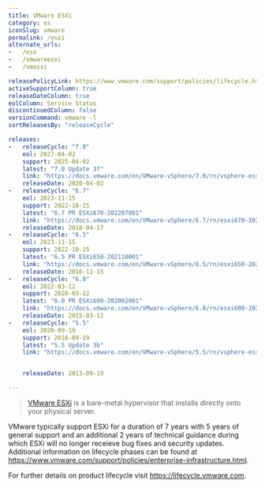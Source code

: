 ```yaml
---
title: VMware ESXi
category: os
iconSlug: vmware
permalink: /esxi
alternate_urls:
-   /esx
-   /vmwareesxi
-   /vmesxi

releasePolicyLink: https://www.vmware.com/support/policies/lifecycle.html
activeSupportColumn: true
releaseDateColumn: true
eolColumn: Service Status
discontinuedColumn: false
versionCommand: vmware -l
sortReleasesBy: "releaseCycle"

releases:
-   releaseCycle: "7.0"
    eol: 2027-04-02
    support: 2025-04-02
    latest: "7.0 Update 3f"
    link: "https://docs.vmware.com/en/VMware-vSphere/7.0/rn/vsphere-esxi-70u3f-release-notes.html"
    releaseDate: 2020-04-02
-   releaseCycle: "6.7"
    eol: 2023-11-15
    support: 2022-10-15
    latest: "6.7 PR ESXi670-202207001"
    link: "https://docs.vmware.com/en/VMware-vSphere/6.7/rn/esxi670-202207001.html"
    releaseDate: 2018-04-17
-   releaseCycle: "6.5"
    eol: 2023-11-15
    support: 2022-10-15
    latest: "6.5 PR ESXi650-202110001"
    link: "https://docs.vmware.com/en/VMware-vSphere/6.5/rn/esxi650-202110001.html"
    releaseDate: 2016-11-15
-   releaseCycle: "6.0"
    eol: 2022-03-12
    support: 2020-03-12
    latest: "6.0 PR ESXi600-202002001"
    link: "https://docs.vmware.com/en/VMware-vSphere/6.0/rn/esxi600-202002001.html"
    releaseDate: 2015-03-12
-   releaseCycle: "5.5"
    eol: 2020-09-19
    support: 2018-09-19
    latest: "5.5 Update 3b"
    link: "https://docs.vmware.com/en/VMware-vSphere/5.5/rn/vsphere-esxi-55u3b-release-notes.html"


    releaseDate: 2013-09-19

---
```


> [VMware ESXi](https://www.vmware.com/products/esxi-and-esx.html) is a bare-metal hypervisor that installs directly onto your physical server.

VMware typically support ESXi for a duration of 7 years with 5 years of general support and an additional 2 years of technical guidance during which ESXi will no longer receieve bug fixes and security updates. Additional information on lifecycle phases can be found at <https://www.vmware.com/support/policies/enterprise-infrastructure.html>.

For further details on product lifecycle visit <https://lifecycle.vmware.com>.
